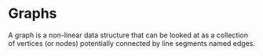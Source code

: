 # Graphs
A graph is a non-linear data structure that can be looked at as a collection of vertices (or nodes) potentially connected by line segments named edges.
